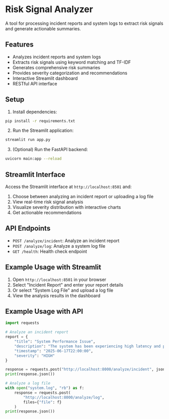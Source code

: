 # Risk Signal Analyzer

A tool for processing incident reports and system logs to extract risk signals and generate actionable summaries.

## Features

- Analyzes incident reports and system logs
- Extracts risk signals using keyword matching and TF-IDF
- Generates comprehensive risk summaries
- Provides severity categorization and recommendations
- Interactive Streamlit dashboard
- RESTful API interface

## Setup

1. Install dependencies:
```bash
pip install -r requirements.txt
```

2. Run the Streamlit application:
```bash
streamlit run app.py
```

3. (Optional) Run the FastAPI backend:
```bash
uvicorn main:app --reload
```

## Streamlit Interface

Access the Streamlit interface at `http://localhost:8501` and:
1. Choose between analyzing an incident report or uploading a log file
2. View real-time risk signal analysis
3. Visualize severity distribution with interactive charts
4. Get actionable recommendations

## API Endpoints

- `POST /analyze/incident`: Analyze an incident report
- `POST /analyze/log`: Analyze a system log file
- `GET /health`: Health check endpoint

## Example Usage with Streamlit

1. Open `http://localhost:8501` in your browser
2. Select "Incident Report" and enter your report details
3. Or select "System Log File" and upload a log file
4. View the analysis results in the dashboard

## Example Usage with API

```python
import requests

# Analyze an incident report
report = {
    "title": "System Performance Issue",
    "description": "The system has been experiencing high latency and performance degradation",
    "timestamp": "2025-06-17T22:00:00",
    "severity": "HIGH"
}

response = requests.post("http://localhost:8000/analyze/incident", json=report)
print(response.json())

# Analyze a log file
with open("system.log", "rb") as f:
    response = requests.post(
        "http://localhost:8000/analyze/log",
        files={"file": f}
    )
print(response.json())
```

